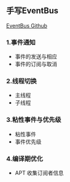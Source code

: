 ## 手写EventBus

[EventBus Github](https://github.com/greenrobot/EventBus)



### 1.事件通知

* 事件的发送与相应
* 事件的订阅与取消

### 2.线程切换

* 主线程
* 子线程

### 3.粘性事件与优先级

* 粘性事件
* 事件优先级

### 4.编译期优化

* APT 收集订阅者信息


